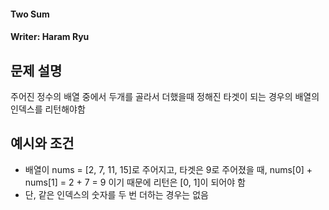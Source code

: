 #### Two Sum  
#### Writer: Haram Ryu

## 문제 설명  
주어진 정수의 배열 중에서 두개를 골라서 더했을때 정해진 타겟이 되는 경우의 배열의 인덱스를 리턴해야함  

## 예시와 조건
- 배열이 nums = [2, 7, 11, 15]로 주어지고, 타겟은 9로 주어졌을 때, nums[0] + nums[1] = 2 + 7 = 9 이기 때문에 리턴은 [0, 1]이 되어야 함
- 단, 같은 인덱스의 숫자를 두 번 더하는 경우는 없음
